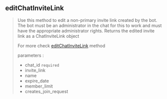 ## editChatInviteLink

> Use this method to edit a non-primary invite link created by the bot. The bot must be an administrator in the chat for this to work and must have the appropriate administrator rights. Returns the edited invite link as a ChatInviteLink object
>
> For more check [editChatInviteLink](https://core.telegram.org/bots/api#editchatinvitelink) method
>
> parameters :
>
> - chat_id `required`
> - invite_link
> - name
> - expire_date
> - member_limit
> - creates_join_request
